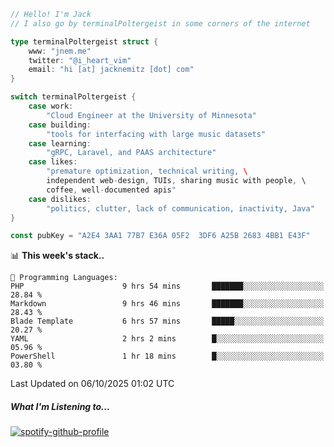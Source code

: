 ```go
// Hello! I'm Jack
// I also go by terminalPoltergeist in some corners of the internet

type terminalPoltergeist struct {
    www: "jnem.me"
    twitter: "@i_heart_vim"
    email: "hi [at] jacknemitz [dot] com"
}

switch terminalPoltergeist {
    case work:
        "Cloud Engineer at the University of Minnesota"
    case building:
        "tools for interfacing with large music datasets"
    case learning:
        "gRPC, Laravel, and PAAS architecture"
    case likes:
        "premature optimization, technical writing, \
        independent web-design, TUIs, sharing music with people, \
        coffee, well-documented apis"
    case dislikes:
        "politics, clutter, lack of communication, inactivity, Java"
}

const pubKey = "A2E4 3AA1 77B7 E36A 05F2  3DF6 A25B 2683 4BB1 E43F"
```

<!--START_SECTION:waka-->
📊 **This week's stack..** 

```text
💬 Programming Languages: 
PHP                      9 hrs 54 mins       ███████░░░░░░░░░░░░░░░░░░   28.84 % 
Markdown                 9 hrs 46 mins       ███████░░░░░░░░░░░░░░░░░░   28.43 % 
Blade Template           6 hrs 57 mins       █████░░░░░░░░░░░░░░░░░░░░   20.27 % 
YAML                     2 hrs 2 mins        █░░░░░░░░░░░░░░░░░░░░░░░░   05.96 % 
PowerShell               1 hr 18 mins        █░░░░░░░░░░░░░░░░░░░░░░░░   03.80 % 
```


 Last Updated on 06/10/2025 01:02 UTC
<!--END_SECTION:waka-->

##### What I'm Listening to...

[![spotify-github-profile](https://jnem.me/listening-item?maxAge=2592000)](https://jnem.me/listening)
